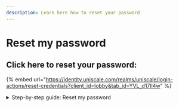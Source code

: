 ```yaml
---
description: Learn here how to reset your password
---
```


# Reset my password

## **Click here to reset your password:**&#x20;

{% embed url="https://identity.uniscale.com/realms/uniscale/login-actions/reset-credentials?client_id=lobby&tab_id=YVL_d17Il4w" %}

<details>

<summary>Step-by-step guide: Reset my password </summary>

Is the link above broken? No worries, here is a short guide on how to reset your password:&#x20;

* From [Uniscale.com](https://app.uniscale.com), select the option “You can also log in with email”. Insert your e-mail address and click on “Forgot Your Password?”.

<img src="../../.gitbook/assets/CleanShot 2024-03-15 at 14.47.24.gif" alt="" data-size="original">

You will then receive an email where you can select the option “Reset Password”. See below an example:

<img src="../../.gitbook/assets/CleanShot 2024-03-15 at 14.54.35.png" alt="" data-size="original">

Please note that the “Reset Password” link expires after 60 minutes.

</details>

